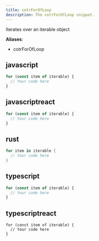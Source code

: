 ```yaml
---
title: cotrForOfLoop
description: The cotrForOfLoop snippet.
---
```


Iterates over an iterable object

**Aliases**:
- cotrForOfLoop

## javascript
```javascript
for (const item of iterable) {
  // Your code here
}
```

## javascriptreact
```javascriptreact
for (const item of iterable) {
  // Your code here
}
```

## rust
```rust
for item in iterable {
  // Your code here
}
```

## typescript
```typescript
for (const item of iterable) {
  // Your code here
}
```

## typescriptreact
```typescriptreact
for (const item of iterable) {
  // Your code here
}
```

